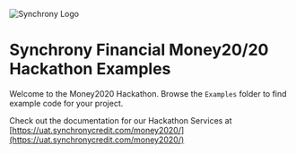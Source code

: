 ![Synchrony  Logo](https://www.synchronyfinancial.com/images/synchrony-bank-logo-dhpx.png)

# Synchrony Financial Money20/20 Hackathon Examples

Welcome to the Money2020 Hackathon.  Browse the `Examples` folder to find example
code for your project.   

Check out the documentation for our Hackathon Services at [https://uat.synchronycredit.com/money2020/](https://uat.synchronycredit.com/money2020/)
